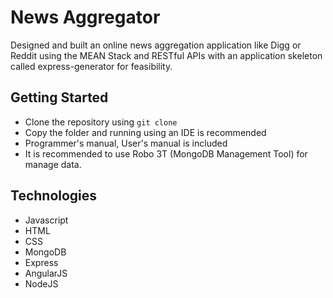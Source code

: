 # News Aggregator 
Designed and built an online news aggregation application like Digg or Reddit using the MEAN Stack and RESTful APIs with an application skeleton called express-generator for feasibility. 

## Getting Started
* Clone the repository using `git clone`
* Copy the folder and running using an IDE is recommended
* Programmer's manual, User's manual is included
* It is recommended to use Robo 3T (MongoDB Management Tool) for manage data.

## Technologies
* Javascript 
* HTML
* CSS
* MongoDB
* Express
* AngularJS
* NodeJS
